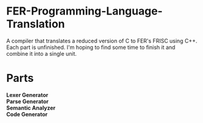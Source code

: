 # FER-Programming-Language-Translation
A compiler that translates a reduced version of C to FER's FRISC using C++.
Each part is unfinished. I'm hoping to find some time to finish it and combine it into a single unit.

# Parts
**Lexer Generator**  
**Parse Generator**  
**Semantic Analyzer**  
**Code Generator**  
